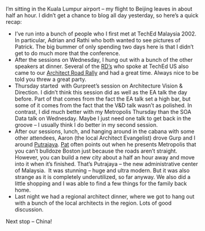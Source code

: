 I’m sitting in the Kuala Lumpur airport – my flight to Beijing leaves in
about half an hour. I didn’t get a chance to blog all day yesterday, so
here’s a quick recap:

-   I’ve run into a bunch of people who I first met at TechEd Malaysia
    2002. In particular, Adrian and Rathi who both wanted to see
    pictures of Patrick. The big bummer of only spending two days here
    is that I didn’t get to do much more that the conference.
-   After the sessions on Wednesday, I hung out with a bunch of the
    other speakers at dinner. Several of the
    [RD’s](http://msdn.microsoft.com/netframework/community/rd/default.aspx)
    who spoke at TechEd US also came to our [Architect Road
    Rally](http://devhawk.net/PermaLink.aspx?guid=40a26f60-2238-405d-98fc-19898299f031)
    and had a great time. Always nice to be told you threw a great
    party.
-   Thursday started  with Gurpreet’s session on Architecture Vision &
    Direction. I didn’t think this session did as well as the EA talk
    the day before. Part of that comes from the fact the EA talk set a
    high bar, but some of it comes from the fact that the V&D talk
    wasn’t as polished. In contrast, I did much better with my
    Metropolis Thursday than the SOA Data talk on Wednesday. Maybe I
    just need one talk to get back in the groove – I usually think I do
    better in my second session.
-   After our sessions, lunch, and hanging around in the cabana with
    some other attendees, Aaron (the local Architect Evangelist) drove
    Gurp and I around
    [Putrajaya](http://msdn.microsoft.com/architecture/overview/series/).
    [Pat](http://blogs.msdn.com/pathelland) often points out when he
    presents Metropolis that you can’t bulldoze Boston just because the
    roads aren’t straight. However, you can build a new city about a
    half an hour away and move into it when it’s finished. That’s
    Putrajaya – the new administrative center of Malaysia.  It was
    stunning – huge and ultra modern. But it was also strange as it is
    completely underutilized, so far anyway. We also did a little
    shopping and I was able to find a few things for the family back
    home.
-   Last night we had a regional architect dinner, where we got to hang
    out with a bunch of the local architects in the region. Lots of good
    discussion.

Next stop – China!
